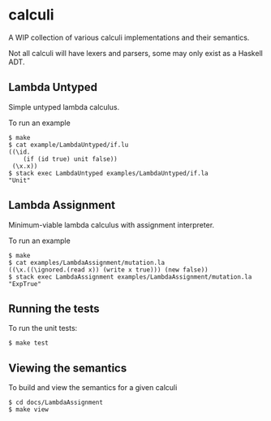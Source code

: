 # calculi

A WIP collection of various calculi implementations and their semantics.

Not all calculi will have lexers and parsers, some may only exist as a Haskell ADT.


## Lambda Untyped

Simple untyped lambda calculus.

To run an example


    $ make
    $ cat example/LambdaUntyped/if.lu
    ((\id.
        (if (id true) unit false))
     (\x.x))
    $ stack exec LambdaUntyped examples/LambdaUntyped/if.la 
    "Unit"


## Lambda Assignment

Minimum-viable lambda calculus with assignment interpreter.

To run an example

    $ make
    $ cat examples/LambdaAssignment/mutation.la
    ((\x.((\ignored.(read x)) (write x true))) (new false))
    $ stack exec LambdaAssignment examples/LambdaAssignment/mutation.la
    "ExpTrue"


## Running the tests

To run the unit tests:

    $ make test


## Viewing the semantics

To build and view the semantics for a given calculi

    $ cd docs/LambdaAssignment
    $ make view

